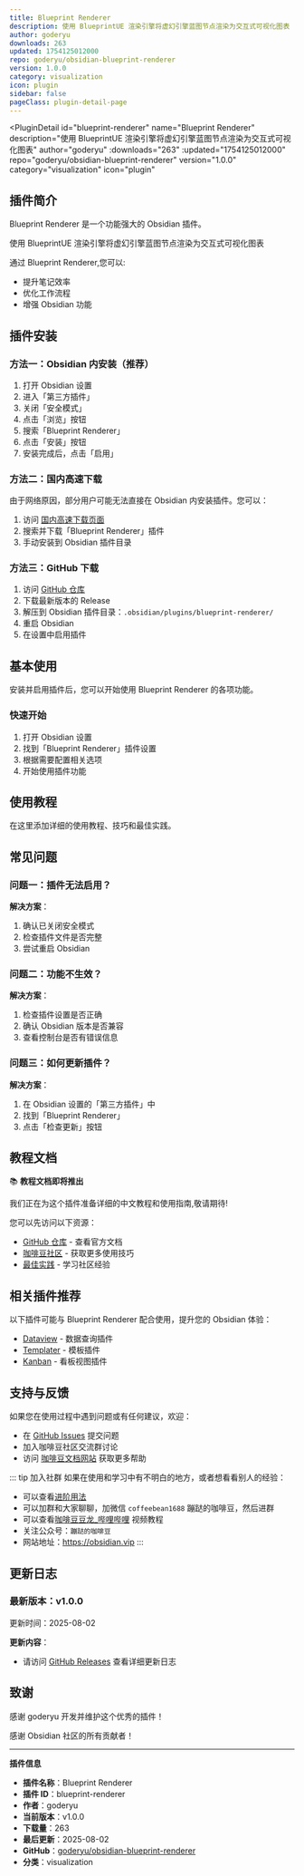 ```yaml
---
title: Blueprint Renderer
description: 使用 BlueprintUE 渲染引擎将虚幻引擎蓝图节点渲染为交互式可视化图表
author: goderyu
downloads: 263
updated: 1754125012000
repo: goderyu/obsidian-blueprint-renderer
version: 1.0.0
category: visualization
icon: plugin
sidebar: false
pageClass: plugin-detail-page
---
```


<PluginDetail
  id="blueprint-renderer"
  name="Blueprint Renderer"
  description="使用 BlueprintUE 渲染引擎将虚幻引擎蓝图节点渲染为交互式可视化图表"
  author="goderyu"
  :downloads="263"
  :updated="1754125012000"
  repo="goderyu/obsidian-blueprint-renderer"
  version="1.0.0"
  category="visualization"
  icon="plugin"
>

<!-- AUTO_GENERATED_START -->
## 插件简介

Blueprint Renderer 是一个功能强大的 Obsidian 插件。

使用 BlueprintUE 渲染引擎将虚幻引擎蓝图节点渲染为交互式可视化图表

通过 Blueprint Renderer,您可以:

- 提升笔记效率
- 优化工作流程
- 增强 Obsidian 功能

<!-- AUTO_GENERATED_END -->

<!-- AUTO_GENERATED_START -->
## 插件安装

### 方法一：Obsidian 内安装（推荐）

1. 打开 Obsidian 设置
2. 进入「第三方插件」
3. 关闭「安全模式」
4. 点击「浏览」按钮
5. 搜索「Blueprint Renderer」
6. 点击「安装」按钮
7. 安装完成后，点击「启用」

### 方法二：国内高速下载

由于网络原因，部分用户可能无法直接在 Obsidian 内安装插件。您可以：

1. 访问 [国内高速下载页面](/zh/documentation/obsidian-plugins-download.html)
2. 搜索并下载「Blueprint Renderer」插件
3. 手动安装到 Obsidian 插件目录

### 方法三：GitHub 下载

1. 访问 [GitHub 仓库](https://github.com/goderyu/obsidian-blueprint-renderer)
2. 下载最新版本的 Release
3. 解压到 Obsidian 插件目录：`.obsidian/plugins/blueprint-renderer/`
4. 重启 Obsidian
5. 在设置中启用插件

## 基本使用

安装并启用插件后，您可以开始使用 Blueprint Renderer 的各项功能。

### 快速开始

1. 打开 Obsidian 设置
2. 找到「Blueprint Renderer」插件设置
3. 根据需要配置相关选项
4. 开始使用插件功能

<!-- AUTO_GENERATED_END -->

<!-- CUSTOM_CONTENT_START:tutorial -->
## 使用教程

在这里添加详细的使用教程、技巧和最佳实践。

<!-- CUSTOM_CONTENT_END:tutorial -->

<!-- SHARED_CONTENT_START -->
## 常见问题

### 问题一：插件无法启用？

**解决方案**：
1. 确认已关闭安全模式
2. 检查插件文件是否完整
3. 尝试重启 Obsidian

### 问题二：功能不生效？

**解决方案**：
1. 检查插件设置是否正确
2. 确认 Obsidian 版本是否兼容
3. 查看控制台是否有错误信息

### 问题三：如何更新插件？

**解决方案**：
1. 在 Obsidian 设置的「第三方插件」中
2. 找到「Blueprint Renderer」
3. 点击「检查更新」按钮

## 教程文档

📚 **教程文档即将推出**

我们正在为这个插件准备详细的中文教程和使用指南,敬请期待!

您可以先访问以下资源：
- [GitHub 仓库](https://github.com/goderyu/obsidian-blueprint-renderer) - 查看官方文档
- [咖啡豆社区](/zh/bases/) - 获取更多使用技巧
- [最佳实践](/zh/best-practices/) - 学习社区经验

## 相关插件推荐

以下插件可能与 Blueprint Renderer 配合使用，提升您的 Obsidian 体验：

- [Dataview](/zh/plugins/dataview.html) - 数据查询插件
- [Templater](/zh/plugins/templater-obsidian.html) - 模板插件
- [Kanban](/zh/plugins/obsidian-kanban.html) - 看板视图插件

## 支持与反馈

如果您在使用过程中遇到问题或有任何建议，欢迎：

- 在 [GitHub Issues](https://github.com/goderyu/obsidian-blueprint-renderer/issues) 提交问题
- 加入咖啡豆社区交流群讨论
- 访问 [咖啡豆文档网站](https://obsidian.vip) 获取更多帮助

::: tip 加入社群
如果在使用和学习中有不明白的地方，或者想看看别人的经验：
- 可以查看[进阶用法](/zh/advanced)
- 可以加群和大家聊聊，加微信 `coffeebean1688` 蹦跶的咖啡豆，然后进群
- 可以查看[咖啡豆豆龙_哔哩哔哩](https://space.bilibili.com/618777356) 视频教程
- 关注公众号：`蹦跶的咖啡豆`
- 网站地址：https://obsidian.vip
:::
<!-- SHARED_CONTENT_END -->

<!-- AUTO_GENERATED_START -->
## 更新日志

### 最新版本：v1.0.0

更新时间：2025-08-02

**更新内容**：
- 请访问 [GitHub Releases](https://github.com/goderyu/obsidian-blueprint-renderer/releases) 查看详细更新日志

## 致谢

感谢 goderyu 开发并维护这个优秀的插件！

感谢 Obsidian 社区的所有贡献者！

---

**插件信息**
- **插件名称**：Blueprint Renderer
- **插件 ID**：blueprint-renderer
- **作者**：goderyu
- **当前版本**：v1.0.0
- **下载量**：263
- **最后更新**：2025-08-02
- **GitHub**：[goderyu/obsidian-blueprint-renderer](https://github.com/goderyu/obsidian-blueprint-renderer)
- **分类**：visualization
<!-- AUTO_GENERATED_END -->

</PluginDetail>

